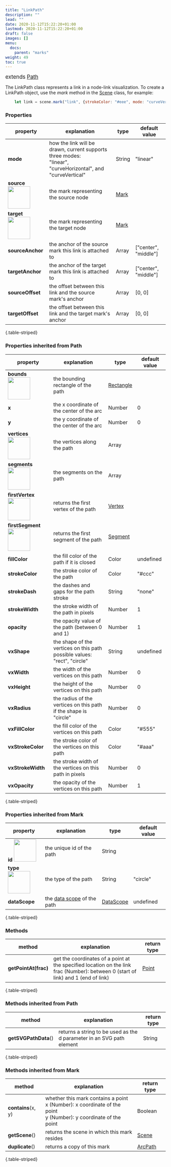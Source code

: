 ```yaml
---
title: "LinkPath"
description: ""
lead: ""
date: 2020-11-12T15:22:20+01:00
lastmod: 2020-11-12T15:22:20+01:00
draft: false
images: []
menu: 
  docs:
    parent: "marks"
weight: 49
toc: true
---
```


<span style="font-size:1.2em">extends [Path](../path/)</span><br>

The LinkPath class represents a link in a node-link visualization. To create a LinkPath object, use the _mark_ method in the [Scene](../../group/scene) class, for example:

```js
    let link = scene.mark("link", {strokeColor: "#eee", mode: "curveVertical"});
```

### Properties
| property |  explanation   | type | default value |
| --- | --- | --- | --- |
|**mode** | how the link will be drawn, current supports three modes:<br>"linear", "curveHorizontal", and "curveVertical" | String | "linear" | 
|**source** <img width="70px" src="../../readonly.png"> | the mark representing the source node | [Mark](../../marks/mark) | | 
|**target** <img width="70px" src="../../readonly.png"> | the mark representing the target node | [Mark](../../marks/mark) | | 
|**sourceAnchor** | the anchor of the source mark this link is attached to | Array | ["center", "middle"] | 
|**targetAnchor** | the anchor of the target mark this link is attached to | Array | ["center", "middle"] | 
|**sourceOffset** | the offset between this link and the source mark's anchor | Array | [0, 0] | 
|**targetOffset** | the offset between this link and the target mark's anchor | Array | [0, 0] | 
{.table-striped}



### Properties inherited from Path
| property |  explanation  | type | default value |
| --- | --- | --- | --- |
|**bounds** <img width="70px" src="../../readonly.png">| the bounding rectangle of the path | [Rectangle](../../basic/rectangle/) | |
|**x** | the x coordinate of the center of the arc | Number | 0 |
|**y** | the y coordinate of the center of the arc | Number | 0 |
|**vertices** <img width="70px" src="../../readonly.png">| the vertices along the path | Array |  | 
|**segments** <img width="70px" src="../../readonly.png"> | the segments on the path | Array | | 
|**firstVertex** <img width="70px" src="../../readonly.png">| returns the first vertex of the path | [Vertex](../../basic/vertex/) |
|**firstSegment** <img width="70px" src="../../readonly.png"> | returns the first segment of the path | [Segment](../../basic/segment/) |
|**fillColor**| the fill color of the path if it is closed | Color | undefined | 
|**strokeColor** | the stroke color of the path | Color | "#ccc" | 
|**strokeDash** | the dashes and gaps for the path stroke | String | "none" | 
|**strokeWidth** | the stroke width of the path in pixels | Number | 1| 
|**opacity** | the opacity value of the path (between 0 and 1) | Number | 1 |
|**vxShape**| the shape of the vertices on this path<br>possible values: "rect", "circle" | String | undefined | 
|**vxWidth**| the width of the vertices on this path | Number | 0 | 
|**vxHeight**| the height of the vertices on this path | Number | 0 |
|**vxRadius**| the radius of the vertices on this path if the shape is "circle" | Number | 0 |  
|**vxFillColor**| the fill color of the vertices on this path | Color | "#555" | 
|**vxStrokeColor** | the stroke color of the vertices on this path | Color | "#aaa" | 
|**vxStrokeWidth** | the stroke width of the vertices on this path in pixels | Number | 0 | 
|**vxOpacity** | the opacity of the vertices on this path | Number | 1 | 
{.table-striped}

### Properties inherited from Mark
| property |  explanation   | type | default value |
| --- | --- | --- | --- |
|**id** <img width="70px" src="../../readonly.png">| the unique id of the path | String |  | 
|**type** <img width="70px" src="../../readonly.png"> | the type of the path | String | "circle" | 
|**dataScope**| the [data scope](../../data/datascope/) of the path | [DataScope](../../data/datascope/) | undefined |
{.table-striped}

### Methods
| method |  explanation   | return type |
| --- | --- | --- |
|**getPointAt(frac)** | get the coordinates of a point at the specified location on the link<br>frac (Number): between 0 (start of link) and 1 (end of link)  | [Point](../../basic/point) |  | 
{.table-striped}

### Methods inherited from Path
| method |  explanation   | return type |
| ---- | --- | --- |
| **getSVGPathData**() | returns a string to be used as the d parameter in an SVG path element | String |
{.table-striped}

### Methods inherited from Mark
| method |  explanation   | return type |
| --- | --- | --- |
| **contains**(x, y) | whether this mark contains a point<br>x (Number): x coordinate of the point<br>y (Number): y coordinate of the point | Boolean |
| **getScene**() | returns the scene in which this mark resides | [Scene](../../group/scene) |
| **duplicate**() | returns a copy of this mark | [ArcPath](../arcpath/) | 
{.table-striped}